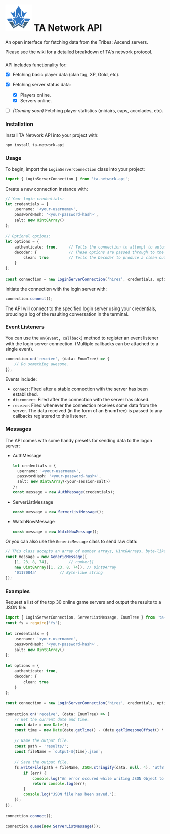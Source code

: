 # <img src="./logo.svg" style="width: 3em;"> TA Network API

An open interface for fetching data from the Tribes: Ascend servers.

Please see the [wiki](https://github.com/wilderzone/ta-network-api/wiki) for a detailed breakdown of TA's network protocol.

###


API includes functionality for:
- [x] Fetching basic player data (clan tag, XP, Gold, etc).
- [x] Fetching server status data:
  - [x] Players online.
  - [x] Servers online.
- [ ] _(Coming soon)_ Fetching player statistics (midairs, caps, accolades, etc).


### Installation

Install TA Network API into your project with:
```
npm install ta-network-api
```


### Usage

To begin, import the `LoginServerConnection` class into your project:
```typescript
import { LoginServerConnection } from 'ta-network-api';
```

Create a new connection instance with:
```typescript
// Your login credentials:
let credentials = {
	username: '<your-username>',
	passwordHash: '<your-password-hash>',
	salt: new Uint8Array()
};

// Optional options:
let options = {
	authenticate: true,		// Tells the connection to attempt to automatically authenticate.
	decoder: {				// These options are passed through to the data Decoder.
		clean: true			// Tells the Decoder to produce a clean output.
	}
};

const connection = new LoginServerConnection('hirez', credentials, options);
```

Initiate the connection with the login server with:
```typescript
connection.connect();
```

The API will connect to the specified login server using your credentials, proucing a log of the resulting conversation in the terminal.


### Event Listeners

You can use the `on(event, callback)` method to register an event listener with the login server connection. (Multiple callbacks can be attached to a single event).

```typescript
connection.on('receive', (data: EnumTree) => {
	// Do something awesome.
});
```

Events include:
- `connect`: Fired after a stable connection with the server has been established.
- `disconnect`: Fired after the connection with the server has closed.
- `receive`: Fired whenever the connection receives some data from the server. The data received (in the form of an EnumTree) is passed to any callbacks registered to this listener.


### Messages

The API comes with some handy presets for sending data to the logon server:
- AuthMessage
  ```typescript
  let credentials = {
  	username: '<your-username>',
  	passwordHash: '<your-password-hash>',
  	salt: new Uint8Array(<your-session-salt>)
  };
  const message = new AuthMessage(credentials);
  ```
- ServerListMessage
  ```typescript
  const message = new ServerListMessage();
  ```
- WatchNowMessage
  ```typescript
  const message = new WatchNowMessage();
  ```

Or you can also use the `GenericMessage` class to send raw data:
```typescript
// This class accepts an array of number arrays, Uint8Arrays, byte-like strings, or any combination of the three.
const message = new GenericMessage([
	[1, 23, 8, 74],			// number[]
	new Uint8Array([1, 23, 8, 74]),	// Uint8Array
	'0117084a'			// Byte-like string
]);
```


### Examples

Request a list of the top 30 online game servers and output the results to a JSON file:
```typescript
import { LoginServerConnection, ServerListMessage, EnumTree } from 'ta-network-api';
const fs = require('fs');

let credentials = {
	username: '<your-username>',
	passwordHash: '<your-password-hash>',
	salt: new Uint8Array()
};

let options = {
	authenticate: true,
	decoder: {
		clean: true
	}
};

const connection = new LoginServerConnection('hirez', credentials, options);

connection.on('receive', (data: EnumTree) => {
	// Get the current date and time.
	const date = new Date();
	const time = new Date(date.getTime() - (date.getTimezoneOffset() * 60 * 1000)).toISOString().split(':').join('-').split('.').join('-').split('Z')[0];

	// Name the output file.
	const path = 'results/';
	const fileName = `output-${time}.json`;

	// Save the output file.
	fs.writeFile(path + fileName, JSON.stringify(data, null, 4), 'utf8', function (err: any) {
		if (err) {
			console.log("An error occured while writing JSON Object to File.");
			return console.log(err);
		}
		console.log("JSON file has been saved.");
	});
});

connection.connect();

connection.queue(new ServerListMessage());
```

